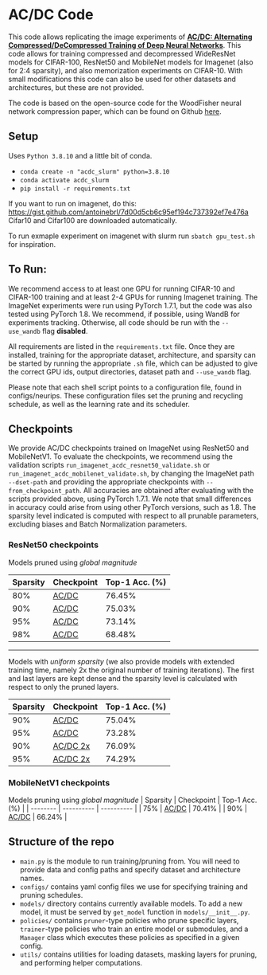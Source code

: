 # AC/DC Code

This code allows replicating the image experiments of [**AC/DC: Alternating Compressed/DeCompressed Training of Deep Neural Networks**](https://arxiv.org/abs/2106.12379). This code allows for training compressed and decompressed WideResNet models for CIFAR-100, ResNet50 and MobileNet models for Imagenet (also for 2:4 sparsity), and also memorization experiments on CIFAR-10. With small modifications this code can also be used for other datasets and architectures, but these are not provided.

The code is based on the open-source code for the WoodFisher neural network compression paper, which can be found on Github [here](http://github.com/IST-DASLab/WoodFisher "here").


## Setup

Uses `Python 3.8.10` and a little bit of conda.

- `conda create -n "acdc_slurm" python=3.8.10`
- `conda activate acdc_slurm`
- `pip install -r requirements.txt`

If you want to run on imagenet, do this: https://gist.github.com/antoinebrl/7d00d5cb6c95ef194c737392ef7e476a
Cifar10 and Cifar100 are downloaded automatically.

To run exmaple experiment on imagenet with slurm run `sbatch gpu_test.sh` for inspiration.



## To Run:
We recommend access to at least one GPU for running CIFAR-10 and CIFAR-100 training and at least 2-4 GPUs for running Imagenet training. The ImageNet experiments were run using PyTorch 1.7.1, but the code was also tested using PyTorch 1.8. We recommend, if possible, using WandB for experiments tracking. Otherwise, all code should be run with the `--use_wandb` flag **disabled**.

All requirements are listed in the `requirements.txt` file. Once they are installed, training for the appropriate dataset, architecture, and sparsity can be started by running the appropriate `.sh` file, which can be adjusted to give the correct GPU ids, output directories, dataset path and `--use_wandb` flag.

Please note that each shell script points to a configuration file, found in configs/neurips. These configuration files set the pruning and recycling schedule, as well as the learning rate and its scheduler.

## Checkpoints

We provide AC/DC checkpoints trained on ImageNet using ResNet50 and MobileNetV1. To evaluate the checkpoints, we recommend using the validation scripts `run_imagenet_acdc_resnet50_validate.sh` or `run_imagenet_acdc_mobilenet_validate.sh`, by changing the ImageNet path `--dset-path` and providing the appropriate checkpoints with `--from_checkpoint_path`. All accuracies are obtained after evaluating with the scripts provided above, using PyTorch 1.7.1. We note that small differences in accuracy could arise from using other PyTorch versions, such as 1.8. The sparsity level indicated is computed with respect to all prunable parameters, excluding biases and Batch Normalization parameters.

### ResNet50 checkpoints

Models pruned using *global magnitude*

| Sparsity | Checkpoint | Top-1 Acc. (%) |
| -------- | ---------- | ---------------|
| 80%      | [AC/DC](https://seafile.ist.ac.at/f/081f90d21c9e4236bd14/?dl=1 "AC/DC") | 76.45% | 
| 90%      | [AC/DC](https://seafile.ist.ac.at/f/1b4f578130364e5bb929/?dl=1 "AC/DC") | 75.03% |
| 95%      | [AC/DC](https://seafile.ist.ac.at/f/e51ab6ee47bb490cb119/?dl=1 "AC/DC") | 73.14% |
| 98%      | [AC/DC](https://seafile.ist.ac.at/f/9ec9f8f4eda04c5f9d74/?dl=1 "AC/DC") | 68.48% |

---
Models with *uniform sparsity* (we also provide models with extended training time, namely 2x the original number of training iterations). The first and last layers are kept dense and the sparsity level is calculated with respect to only the pruned layers.

| Sparsity | Checkpoint | Top-1 Acc. (%) |
| -------- | ---------- | ----------     |
| 90%      | [AC/DC](https://seafile.ist.ac.at/f/62d9f99ffb914a12afbe/?dl=1 "AC/DC") | 75.04% |
| 95%      | [AC/DC](https://seafile.ist.ac.at/f/410aeec2a7fa40048e24/?dl=1 "AC/DC") | 73.28% |
| 90%      | [AC/DC 2x](https://seafile.ist.ac.at/f/2adc387b16be471fafdc/?dl=1 "AC/DC") | 76.09% |
| 95%      | [AC/DC 2x](https://seafile.ist.ac.at/f/152b58a5bb33448599ee/?dl=1 "AC/DC") | 74.29% |

### MobileNetV1 checkpoints

Models pruning using *global magnitude*
| Sparsity | Checkpoint | Top-1 Acc. (%) |
| -------- | ---------- | ----------     |
| 75%      | [AC/DC](https://seafile.ist.ac.at/f/d1c1c0dbb42e4b32adc5/?dl=1 "AC/DC") | 70.41% |
| 90%      | [AC/DC](https://seafile.ist.ac.at/f/576714b3f3924a4ea68a/?dl=1 "AC/DC") | 66.24% |



## Structure of the repo

* `main.py` is the module to run training/pruning from. You will need to provide data and config paths and specify dataset and architecture names.
* `configs/` contains yaml config files we use for specifying training and pruning schedules.
* `models/` directory contains currently available models. To add a new model, it must be served by `get_model` function in `models/__init__.py`.
* `policies/` contains `pruner`-type policies who prune specific layers, `trainer`-type policies who train an entire model or submodules, and a `Manager` class which executes these policies as specified in a given config.
* `utils/` contains utilities for loading datasets, masking layers for pruning, and performing helper computations.
